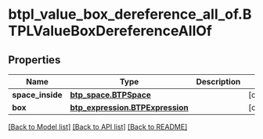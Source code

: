 # btpl_value_box_dereference_all_of.BTPLValueBoxDereferenceAllOf

## Properties
Name | Type | Description | Notes
------------ | ------------- | ------------- | -------------
**space_inside** | [**btp_space.BTPSpace**](BTPSpace.md) |  | [optional] 
**box** | [**btp_expression.BTPExpression**](BTPExpression.md) |  | [optional] 

[[Back to Model list]](../README.md#documentation-for-models) [[Back to API list]](../README.md#documentation-for-api-endpoints) [[Back to README]](../README.md)


